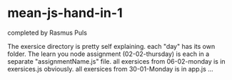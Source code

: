 # mean-js-hand-in-1
completed by Rasmus Puls

The exersice directory is pretty self explaining. each "day" has its own folder.
The learn you node assignment (02-02-thursday) is each in a separate "assignmentName.js" file.
all exersices from 06-02-monday is in exersices.js obviously.
all exersices from 30-01-Monday is in app.js ...


